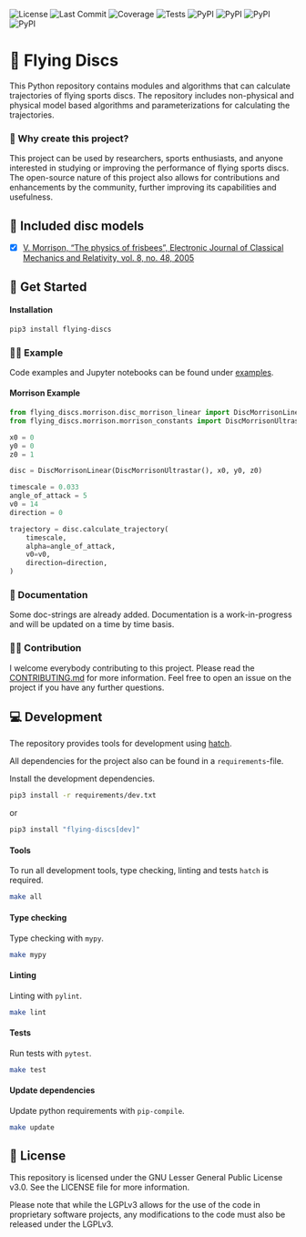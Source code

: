 ![License](https://img.shields.io/github/license/crzdg/flying-discs)
![Last Commit](https://img.shields.io/github/last-commit/crzdg/flying-discs)
![Coverage](https://raw.githubusercontent.com/gist/crzdg/629d8687524d945066e3335e00aa7543/raw/coverage-badge.svg)
![Tests](https://raw.githubusercontent.com/gist/crzdg/5c06ab3ff426558fa98e978a39b76a55/raw/tests-badge.svg)
![PyPI](https://img.shields.io/pypi/pyversions/flying-discs)
![PyPI](https://img.shields.io/pypi/status/flying-discs)
![PyPI](https://img.shields.io/pypi/v/flying-discs)
![PyPI](https://img.shields.io/pypi/dm/flying-discs)

# 🥏 Flying Discs

This Python repository contains modules and algorithms that can calculate trajectories of flying sports discs. The repository includes non-physical and physical model based algorithms and parameterizations for calculating the trajectories.

### 🤔 Why create this project?

This project can be used by researchers, sports enthusiasts, and anyone interested in studying or improving the performance of flying sports discs. The open-source nature of this project also allows for contributions and enhancements by the community, further improving its capabilities and usefulness.

## 🔬 Included disc models

- [x] [V. Morrison, “The physics of frisbees”, Electronic Journal of Classical Mechanics and Relativity, vol. 8, no. 48, 2005](http://web.mit.edu/womens-ult/www/smite/frisbee_physics.pdf)

## 🚀 Get Started

#### Installation

```bash
pip3 install flying-discs
```

### 👩‍🏫 Example

Code examples and Jupyter notebooks can be found under [examples](examples/).

#### Morrison Example

```python
from flying_discs.morrison.disc_morrison_linear import DiscMorrisonLinear
from flying_discs.morrison.morrison_constants import DiscMorrisonUltrastar

x0 = 0
y0 = 0
z0 = 1

disc = DiscMorrisonLinear(DiscMorrisonUltrastar(), x0, y0, z0)

timescale = 0.033
angle_of_attack = 5
v0 = 14
direction = 0

trajectory = disc.calculate_trajectory(
    timescale,
    alpha=angle_of_attack,
    v0=v0,
    direction=direction,
)
```

### 📃 Documentation

Some doc-strings are already added. Documentation is a work-in-progress and will be updated on a time by time basis.

### 💃🕺 Contribution

I welcome everybody contributing to this project. Please read the [CONTRIBUTING.md](./CONTRIBUTING.md) for more information.
Feel free to open an issue on the project if you have any further questions.

## 💻 Development

The repository provides tools for development using [hatch](https://hatch.pypa.io/latest/).

All dependencies for the project also can be found in a `requirements`-file.

Install the development dependencies.

```bash
pip3 install -r requirements/dev.txt
```

or 

```bash
pip3 install "flying-discs[dev]"
```

#### Tools

To run all development tools, type checking, linting and tests `hatch` is required.

```bash
make all
```

#### Type checking

Type checking with `mypy`.

```bash
make mypy
```

#### Linting

Linting with `pylint`.

```bash
make lint
```

#### Tests

Run tests with `pytest`.

```bash
make test
```

#### Update dependencies

Update python requirements with `pip-compile`.

```bash
make update
```

## 🧾 License

This repository is licensed under the GNU Lesser General Public License v3.0. See the LICENSE file for more information.

Please note that while the LGPLv3 allows for the use of the code in proprietary software projects, any modifications to the code must also be released under the LGPLv3.
